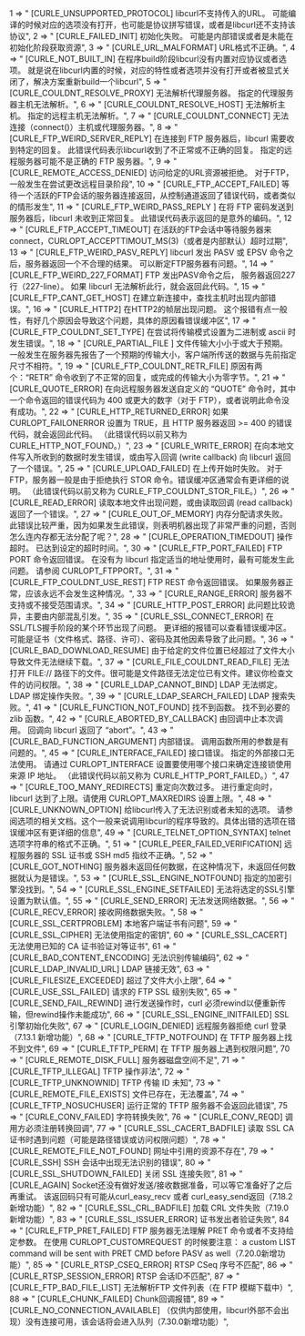 1  => " [CURLE_UNSUPPORTED_PROTOCOL] libcurl不支持传入的URL。
        可能编译的时候对应的选项没有打开，也可能是协议拼写错误，或者是libcurl还不支持该协议",
2  => " [CURLE_FAILED_INIT] 初始化失败。
        可能是内部错误或者是未能在初始化阶段获取资源",
3  => " [CURLE_URL_MALFORMAT] URL格式不正确。",
4  => " [CURLE_NOT_BUILT_IN] 在程序build阶段libcurl没有内置对应协议或者选项。
        就是说在libcurl内置的时候，对应的特性或者选项并没有打开或者被显式关闭了，解决方案重新build一个libcurl",
5  => " [CURLE_COULDNT_RESOLVE_PROXY] 无法解析代理服务器。 
        指定的代理服务器主机无法解析。",
6  => " [CURLE_COULDNT_RESOLVE_HOST] 无法解析主机。 
        指定的远程主机无法解析。",
7  => " [CURLE_COULDNT_CONNECT] 无法连接（connect()）主机或代理服务器。",
8  => " [CURLE_FTP_WEIRD_SERVER_REPLY] 在连接到 FTP 服务器后，libcurl 需要收到特定的回复。
        此错误代码表示libcurl收到了不正常或不正确的回复。 指定的远程服务器可能不是正确的 FTP 服务器。",
9  => " [CURLE_REMOTE_ACCESS_DENIED] 访问给定的URL资源被拒绝。
        对于FTP，一般发生在尝试更改远程目录阶段",
10 => " [CURLE_FTP_ACCEPT_FAILED] 等待一个活跃的FTP会话的服务器连接返回，从控制通道返回了错误代码，或者类似的情形发生",
11  => " [CURLE_FTP_WEIRD_PASS_REPLY ] 在将 FTP 密码发送到服务器后，libcurl 未收到正常回复。 此错误代码表示返回的是意外的编码。",
12  => " [CURLE_FTP_ACCEPT_TIMEOUT] 在活跃的FTP会话中等待服务器来connect，CURLOPT_ACCEPTTIMOUT_MS(3)（或者是内部默认）超时过期",
13  => " [CURLE_FTP_WEIRD_PASV_REPLY] libcurl 发出 PASV 或 EPSV 命令之后，服务器返回一个不合理的结果。
        可以断定FTP服务器有问题。",
14  => " [CURLE_FTP_WEIRD_227_FORMAT] FTP 发出PASV命令之后， 服务器返回227行（227-line）。
        如果 libcurl 无法解析此行，就会返回此代码。",
15  => " [CURLE_FTP_CANT_GET_HOST] 在建立新连接中，查找主机时出现内部错误。",
16  => " [CURLE_HTTP2] 在HTTP2的帧层出现问题。
        这个报错有点一般性，有好几个原因会导致这个问题，具体的原因看错误缓冲区",
17  => " [CURLE_FTP_COULDNT_SET_TYPE] 在尝试将传输模式设置为二进制或 ascii 时发生错误。",
18  => " [CURLE_PARTIAL_FILE ] 文件传输大小小于或大于预期。
        一般发生在服务器先报告了一个预期的传输大小，客户端所传送的数据与先前指定尺寸不相符。",
19  => " [CURLE_FTP_COULDNT_RETR_FILE] 原因有两个：“RETR” 命令收到了不正常的回复，或完成的传输大小为零字节。",
21  => " [CURLE_QUOTE_ERROR] 在向远程服务器发送自定义的 “QUOTE” 命令时，其中一个命令返回的错误代码为 400 或更大的数字（对于 FTP），或者说明此命令没有成功。",
22  => " [CURLE_HTTP_RETURNED_ERROR] 如果 CURLOPT_FAILONERROR 设置为 TRUE，且 HTTP 服务器返回 >= 400 的错误代码，就会返回此代码。 （此错误代码以前又称为 CURLE_HTTP_NOT_FOUND。）",
23  => " [CURLE_WRITE_ERROR] 在向本地文件写入所收到的数据时发生错误，或由写入回调 (write callback) 向 libcurl 返回了一个错误。",
25  => " [CURLE_UPLOAD_FAILED] 在上传开始时失败。 对于 FTP，服务器一般是由于拒绝执行 STOR 命令。错误缓冲区通常会有更详细的说明。 （此错误代码以前又称为 CURLE_FTP_COULDNT_STOR_FILE。）",
26  => " [CURLE_READ_ERROR] 读取本地文件出现问题，或由读取回调 (read callback) 返回了一个错误。",
27  => " [CURLE_OUT_OF_MEMORY] 内存分配请求失败。
        此错误比较严重，因为如果发生此错误，则表明机器出现了非常严重的问题，否则怎么连内存都无法分配了呢？",
28  => " [CURLE_OPERATION_TIMEDOUT] 操作超时。 
        已达到设定的超时时间。",
30  => " [CURLE_FTP_PORT_FAILED] FTP PORT 命令返回错误。 
        在没有为 libcurl 指定适当的地址使用时，最有可能发生此问题。 请参阅 CURLOPT_FTPPORT。",
31  => " [CURLE_FTP_COULDNT_USE_REST] FTP REST 命令返回错误。
        如果服务器正常，应该永远不会发生这种情况。",
33  => " [CURLE_RANGE_ERROR] 服务器不支持或不接受范围请求。",
34  => " [CURLE_HTTP_POST_ERROR] 此问题比较诡异，主要由内部混乱引发。",
35  => " [CURLE_SSL_CONNECT_ERROR] 在SSL/TLS握手阶段的某个环节出现了问题。
        更详细的报错可以查看错误缓冲区。可能是证书（文件格式、路径、许可）、密码及其他因素导致了此问题。",
36  => " [CURLE_BAD_DOWNLOAD_RESUME] 由于给定的文件位置已经超过了文件大小导致文件无法继续下载。",
37  => " [CURLE_FILE_COULDNT_READ_FILE] 无法打开 FILE:// 路径下的文件。很可能是文件路径无法定位已有文件。建议你检查文件的访问权限。",
38  => " [CURLE_LDAP_CANNOT_BIND] LDAP 无法绑定。
        LDAP 绑定操作失败。",
39  => " [CURLE_LDAP_SEARCH_FAILED] LDAP 搜索失败。",
41  => " [CURLE_FUNCTION_NOT_FOUND] 找不到函数。 
        找不到必要的 zlib 函数。",
42  => " [CURLE_ABORTED_BY_CALLBACK] 由回调中止本次调用。 
        回调向 libcurl 返回了 “abort”。",
43  => " [CURLE_BAD_FUNCTION_ARGUMENT] 内部错误。 
        调用函数所用的参数是有问题的。",
45  => " [CURLE_INTERFACE_FAILED] 接口错误。 
        指定的外部接口无法使用。 请通过 CURLOPT_INTERFACE 设置要使用哪个接口来确定连接锁使用来源 IP 地址。 （此错误代码以前又称为 CURLE_HTTP_PORT_FAILED。）",
47  => " [CURLE_TOO_MANY_REDIRECTS] 重定向次数过多。 
        进行重定向时，libcurl 达到了上限。请使用 CURLOPT_MAXREDIRS 设置上限。",
48  => " [CURLE_UNKNOWN_OPTION] 给libcurl传入了无法识别或者未知的选项。 
        请参阅选项的相关文档。这个一般来说调用libcurl的程序导致的。具体出错的选项在错误缓冲区有更详细的信息",
49  => " [CURLE_TELNET_OPTION_SYNTAX] telnet 选项字符串的格式不正确。",
51  => " [CURLE_PEER_FAILED_VERIFICATION] 远程服务器的 SSL 证书或 SSH md5 指纹不正确。",
52  => " [CURLE_GOT_NOTHING] 服务器未返回任何数据，在这种情况下，未返回任何数据就认为是错误。",
53  => " [CURLE_SSL_ENGINE_NOTFOUND] 指定的加密引擎没找到。",
54  => " [CURLE_SSL_ENGINE_SETFAILED] 无法将选定的SSL引擎设置为默认值。",
55  => " [CURLE_SEND_ERROR] 无法发送网络数据。",
56  => " [CURLE_RECV_ERROR] 接收网络数据失败。",
58  => " [CURLE_SSL_CERTPROBLEM] 本地客户端证书有问题",
59  => " [CURLE_SSL_CIPHER] 无法使用指定的密钥",
60  => " [CURLE_SSL_CACERT] 无法使用已知的 CA 证书验证对等证书",
61  => " [CURLE_BAD_CONTENT_ENCODING] 无法识别传输编码",
62  => " [CURLE_LDAP_INVALID_URL] LDAP 链接无效",
63  => " [CURLE_FILESIZE_EXCEEDED] 超过了文件大小上限",
64  => " [CURLE_USE_SSL_FAILED] 请求的 FTP SSL 级别失败",
65  => " [CURLE_SEND_FAIL_REWIND] 进行发送操作时，curl 必须rewind以便重新传输，但rewind操作未能成功",
66  => " [CURLE_SSL_ENGINE_INITFAILED] SSL 引擎初始化失败",
67  => " [CURLE_LOGIN_DENIED] 远程服务器拒绝 curl 登录（7.13.1 新增功能）",
68  => " [CURLE_TFTP_NOTFOUND] 在 TFTP 服务器上找不到文件",
69  => " [CURLE_TFTP_PERM] 在 TFTP 服务器上遇到权限问题",
70  => " [CURLE_REMOTE_DISK_FULL] 服务器磁盘空间不足",
71  => " [CURLE_TFTP_ILLEGAL] TFTP 操作非法",
72  => " [CURLE_TFTP_UNKNOWNID] TFTP 传输 ID 未知",
73  => " [CURLE_REMOTE_FILE_EXISTS] 文件已存在，无法覆盖",
74  => " [CURLE_TFTP_NOSUCHUSER] 运行正常的 TFTP 服务器不会返回此错误",
75  => " [CURLE_CONV_FAILED] 字符转换失败",
76  => " [CURLE_CONV_REQD] 调用方必须注册转换回调",
77  => " [CURLE_SSL_CACERT_BADFILE] 读取 SSL CA 证书时遇到问题（可能是路径错误或访问权限问题）",
78  => " [CURLE_REMOTE_FILE_NOT_FOUND] 网址中引用的资源不存在",
79  => " [CURLE_SSH] SSH 会话中出现无法识别的错误",
80  => " [CURLE_SSL_SHUTDOWN_FAILED] 关闭 SSL 连接失败",
81  => " [CURLE_AGAIN] Socket还没有做好发送/接收数据准备，可以等它准备好了之后再重试。
        该返回码只有可能从curl_easy_recv 或者 curl_easy_send返回（7.18.2新增功能）",
82  => " [CURLE_SSL_CRL_BADFILE] 加载 CRL 文件失败（7.19.0新增功能）",
83  => " [CURLE_SSL_ISSUER_ERROR] 证书发出者验证失败",
84  => " [CURLE_FTP_PRET_FAILED] FTP 服务器无法理解 PRET 命令或者不支持给定参数。
        在使用 CURLOPT_CUSTOMREQUEST 的时候要注意： a custom LIST command will be sent with PRET CMD before PASV as well（7.20.0新增功能）",
85  => " [CURLE_RTSP_CSEQ_ERROR] RTSP CSeq 序号不匹配",
86  => " [CURLE_RTSP_SESSION_ERROR] RTSP 会话ID不匹配",
87  => " [CURLE_FTP_BAD_FILE_LIST] 无法解析FTP 文件列表（在 FTP 模糊下载中）",
88  => " [CURLE_CHUNK_FAILED] Chunk回调报错",
89  => " [CURLE_NO_CONNECTION_AVAILABLE] （仅供内部使用，libcurl外部不会出现）没有连接可用，该会话将会进入队列（7.30.0新增功能）",
